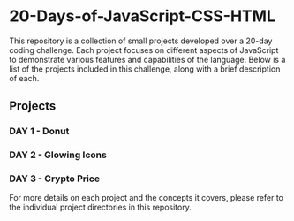 # 20-Days-of-JavaScript-CSS-HTML

This repository is a collection of small projects developed over a 20-day coding challenge. Each project focuses on different aspects of JavaScript to demonstrate various features and capabilities of the language. Below is a list of the projects included in this challenge, along with a brief description of each.

## Projects

### DAY 1 - Donut
### DAY 2 - Glowing Icons
### DAY 3 - Crypto Price

For more details on each project and the concepts it covers, please refer to the individual project directories in this repository.
